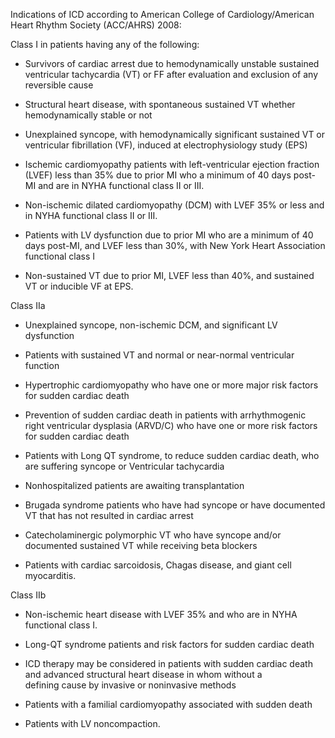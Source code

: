 Indications of ICD according to American College of Cardiology/American Heart Rhythm Society (ACC/AHRS) 2008:

Class I in patients having any of the following:

- Survivors of cardiac arrest due to hemodynamically unstable sustained ventricular tachycardia (VT) or FF after evaluation and exclusion of any reversible cause

- Structural heart disease, with spontaneous sustained VT whether hemodynamically stable or not

- Unexplained syncope, with hemodynamically significant sustained VT or ventricular fibrillation (VF), induced at electrophysiology study (EPS)

- Ischemic cardiomyopathy patients with left-ventricular ejection fraction (LVEF) less than 35% due to prior MI who a minimum of 40 days post-MI and are in NYHA functional class II or III.

- Non-ischemic dilated cardiomyopathy (DCM) with LVEF 35% or less and in NYHA functional class II or III.

- Patients with LV dysfunction due to prior MI who are a minimum of 40 days post-MI, and LVEF less than 30%, with New York Heart Association functional class I

- Non-sustained VT due to prior MI, LVEF less than 40%, and sustained VT or inducible VF at EPS.

Class IIa

- Unexplained syncope, non-ischemic DCM, and significant LV dysfunction

- Patients with sustained VT and normal or near-normal ventricular function

- Hypertrophic cardiomyopathy who have one or more major risk factors for sudden cardiac death

- Prevention of sudden cardiac death in patients with arrhythmogenic right ventricular dysplasia (ARVD/C) who have one or more risk factors for sudden cardiac death

- Patients with Long QT syndrome, to reduce sudden cardiac death, who are suffering syncope or Ventricular tachycardia

- Nonhospitalized patients are awaiting transplantation

- Brugada syndrome patients who have had syncope or have documented VT that has not resulted in cardiac arrest

- Catecholaminergic polymorphic VT who have syncope and/or documented sustained VT while receiving beta blockers

- Patients with cardiac sarcoidosis, Chagas disease, and giant cell myocarditis.

Class IIb

- Non-ischemic heart disease with LVEF 35% and who are in NYHA functional class I.

- Long-QT syndrome patients and risk factors for sudden cardiac death

- ICD therapy may be considered in patients with sudden cardiac death and advanced structural heart disease in whom without a defining cause by invasive or noninvasive methods

- Patients with a familial cardiomyopathy associated with sudden death

- Patients with LV noncompaction.